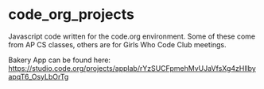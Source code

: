 # code_org_projects
Javascript code written for the code.org environment. Some of these come from AP CS classes, others are for Girls Who Code Club meetings.

Bakery App can be found here: https://studio.code.org/projects/applab/rYzSUCFpmehMvUJaVfsXg4zHllbyapqT6_OsyLbOrTg
